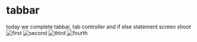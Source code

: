# tabbar
today we complete tabbar, tab controller and if else statement 
screen shoot 
![first](https://user-images.githubusercontent.com/48465962/140691124-3ff0e8b8-00d0-413f-b3e3-9b819369e21e.PNG)
![second](https://user-images.githubusercontent.com/48465962/140691132-f78b299e-141f-40db-be16-5fea1ad9e95f.PNG)
![third](https://user-images.githubusercontent.com/48465962/140691136-c9b497c7-8eaf-4fab-a0ba-d27b45c9def0.PNG)
![fourth](https://user-images.githubusercontent.com/48465962/140691139-97db1b18-f005-4413-9507-6ed81f0d04d2.PNG)
